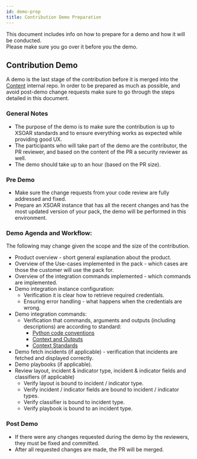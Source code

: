 ```yaml
---
id: demo-prep
title: Contribution Demo Preparation
---
```


This document includes info on how to prepare for a demo and how it will be conducted.          
Please make sure you go over it before you the demo.


## Contribution Demo

A demo is the last stage of the contribution before it is merged into the [Content](https://github.com/demisto/content) internal repo.
In order to be prepared as much as possible, and avoid post-demo change requests make sure to go through the steps detailed in this document.

### General Notes
- The purpose of the demo is to make sure the contribution is up to XSOAR standards and to ensure everything works as expected while providing good UX. 
- The participants who will take part of the demo are the contributor, the PR reviewer, and based on the content of the PR a security reviewer as well.
- The demo should take up to an hour (based on the PR size).

### Pre Demo
- Make sure the change requests from your code review are fully addressed and fixed.
- Prepare an XSOAR instance that has all the recent changes and has the most updated version of your pack, the demo will be performed in this environment.
### Demo Agenda and Workflow:
The following may change given the scope and the size of the contribution.
- Product overview - short general explanation about the product.
- Overview of the Use-cases implemented in the pack - which cases are those the customer will use the pack for.
- Overview of the integration commands implemented - which commands are implemented.
- Demo integration instance configuration:
  - Verification it is clear how to retrieve required credentials.
  - Ensuring error handling - what happens when the credentials are wrong.
- Demo integration commands:
  - Verification that commands, arguments and outputs (including descriptions) are according to standard:
    - [Python code conventions](https://xsoar.pan.dev/docs/integrations/code-conventions)
    - [Context and Outputs](https://xsoar.pan.dev/docs/integrations/context-and-outputs)
    - [Context Standards](https://xsoar.pan.dev/docs/integrations/context-standards-about)
- Demo fetch incidents (if applicable) - verification that incidents are fetched and displayed correctly.
- Demo playbooks (if applicable).
- Review layout, incident & indicator type, incident & indicator fields and classifiers (if applicable)
  - Verify layout is bound to incident / indicator type.
  - Verify incident / indicator fields are bound to incident / indicator types.
  - Verify classifier is bound to incident type.
  - Verify playbook is bound to an incident type.

### Post Demo
- If there were any changes requested during the demo by the reviewers, they must be fixed and committed.
- After all requested changes are made, the PR will be merged.


